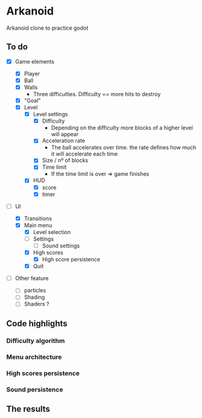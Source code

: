 # Arkanoid

Arkanoid clone to practice godot

## To do

- [x] Game elements

  - [x] Player
  - [x] Ball
  - [x] Walls
    - Three difficulties. Difficulty == more hits to destroy
  - [x] "Goal"
  - [x] Level
    - [x] Level settings
      - [x] Difficulty
        - Depending on the difficulty more blocks of a higher level will appear
      - [x] Acceleration rate
        - The ball accelerates over time. the rate defines how much it will accelerate each time
      - [x] Size / nº of blocks
      - [x] Time limit
        - If the time limit is over => game finishes
    - [x] HUD
      - [x] score
      - [x] timer

- [ ] UI

  - [x] Transitions
  - [x] Main menu
    - [x] Level selection
    - [ ] Settings
      - [ ] Sound settings
    - [x] High scores
      - [x] High score persistence
    - [x] Quit

- [ ] Other feature
  - [ ] particles
  - [ ] Shading
  - [ ] Shaders ?

## Code highlights

### Difficulty algorithm

### Menu architecture

### High scores persistence

### Sound persistence

## The results
